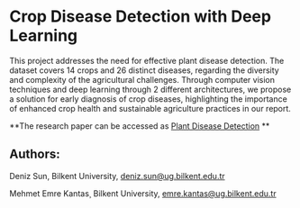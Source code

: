 # Crop Disease Detection with Deep Learning

This project addresses the need for effective plant disease detection. The dataset covers 14 crops and 26 distinct diseases,
regarding the diversity and complexity of the agricultural challenges. Through computer vision techniques and deep learning
through 2 different architectures, we propose a solution for early diagnosis of crop diseases, highlighting the importance
of enhanced crop health and sustainable agriculture practices in our report.

**The research paper can be accessed as [Plant Disease Detection](plant_disease_detection.pdf)
**
## Authors: <br/>
Deniz Sun, Bilkent University, deniz.sun@ug.bilkent.edu.tr <br/>

Mehmet Emre Kantas¸ Bilkent University, emre.kantas@ug.bilkent.edu.tr
